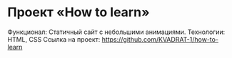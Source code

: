 # Проект «How to learn»

Функционал: Статичный сайт с небольшими анимациями.
Технологии: HTML, CSS
Ссылка на проект: https://github.com/KVADRAT-1/how-to-learn
